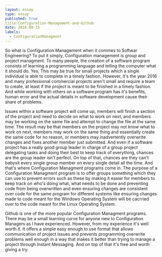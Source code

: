 ```yaml
---
layout: essay
type: essay
published: true
title:Configuration-Management-and-Github
date: 2016-09-15
labels:
  - ConfigurationManagment
---
```


So what is Configuration Management when it commes to Softwar Engineering? To put it simply, Configuration management is group and project managment.  To many people, the creation of a software program consists of learning a programming language and telling the computer what it should do.  Yes, This may be true for small projects which a single individual is able to complete in a timely fashion.  However, it's the year 2016 and many professional commercial projects aren't small and require a team to create, at least if the project is meant to be finished in a timely fashion.  And while working with others on a software program has it's benefits, human error and the actual details in software development cause their share of problems.

Issues within a software project will come up, members will finish a section of the project and need to decide on what to work on next, and members may be working on the same file and attempt to change the file at the same time.  The result may be that members on the project may not know what to work on next, members may work on the same thing and essentially create the same code for no reason, or members may inadvertently overwrite changes and fixes another member just submitted.  And even if a software project has a really good group leader in charge of a group project delegating tasks and doing their best to keep track of everything, chances are the group leader isn't perfect.  On top of that, chances are they can't babysit every single group member on every single detail all the time.  And that's where Configuration Managment programs come in.  The purpose of a Configuration Managment program is to offer groups something which they can use to prevent errors such as these by making it easier for members to keep track on who's doing what, what needs to be done and preventing code from being overwritten and even ensuring changes are consistent over code for the same program for different systems like ensuring changes made to code meant for the Windows Operating System will be cacrried over to the code meant for the Linux Operating System.

Github is one of the more popular Configuration Managment programs.  There may be a small learning curve for anyone new to Configuration Managers as I have experienced.  However, from my experience it's well worth it.  It offers a simple easy enough to use format that allows communication of project issues and prevents programming overwrite problems well enough in a way that makes it better than trying to manage a project through Instant Messaging.  And on top of that it's free and worth giving a try.
